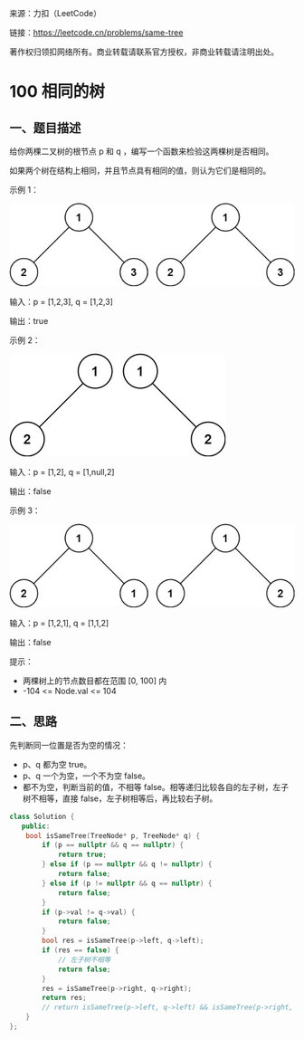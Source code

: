 来源：力扣（LeetCode）

链接：https://leetcode.cn/problems/same-tree

著作权归领扣网络所有。商业转载请联系官方授权，非商业转载请注明出处。

# 100 相同的树

## 一、题目描述

给你两棵二叉树的根节点 p 和 q ，编写一个函数来检验这两棵树是否相同。

如果两个树在结构上相同，并且节点具有相同的值，则认为它们是相同的。

示例 1：

![](../assets/100/100-1.jpg)

输入：p = [1,2,3], q = [1,2,3]

输出：true

示例 2：

![](../assets/100/100-2.jpg)

输入：p = [1,2], q = [1,null,2]

输出：false

示例 3：

![](../assets/100/100-3.jpg)


输入：p = [1,2,1], q = [1,1,2]

输出：false
 

提示：

- 两棵树上的节点数目都在范围 [0, 100] 内
- -104 <= Node.val <= 104

## 二、思路

先判断同一位置是否为空的情况：
- p、q 都为空 true。
- p、q 一个为空，一个不为空 false。
- 都不为空，判断当前的值，不相等 false。相等递归比较各自的左子树，左子树不相等，直接 false，左子树相等后，再比较右子树。

```cpp
class Solution {
   public:
    bool isSameTree(TreeNode* p, TreeNode* q) {
        if (p == nullptr && q == nullptr) {
            return true;
        } else if (p == nullptr && q != nullptr) {
            return false;
        } else if (p != nullptr && q == nullptr) {
            return false;
        }
        if (p->val != q->val) {
            return false;
        }
        bool res = isSameTree(p->left, q->left);
        if (res == false) {
            // 左子树不相等
            return false;
        }
        res = isSameTree(p->right, q->right);
        return res;
        // return isSameTree(p->left, q->left) && isSameTree(p->right, q->right);
    }
};
```